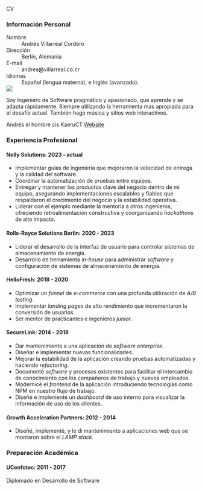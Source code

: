 CV

### Información Personal

<dl class="personal-info h-card">
<dt>Nombre</dt>
<dd class="p-name">Andrés Villarreal Cordero</dd>
<dt>Dirección</dt>
<dd><span class="p-locality">Berlín</span>, <span class="p-country-name">Alemania</span></dd>
<dt>E-mail</dt>
<dd class="u-email">andres<strong>@</strong>villarreal<strong>.</strong>co<strong>.</strong>cr</dd>
<dt>Idiomas</dt>
<dd>Español (lengua materna), e Inglés (avanzado).</dd>
<div class="meta">
<img class="u-photo" src="/img/face.jpg" />
<p class="p-note">
Soy Ingeniero de Software pragmático y apasionado, que aprende y se adapta rápidamente. Siempre utilizando la herramienta mas apropiada para el desafío actual. También hago música y sitios web interactivos.
</p>
<span class="p-given-name">Andrés</span>
<a class="u-pronoun">el</a>
<span class="p-gender-identity">hombre cis</span>
<span class="p-nickname">KaeruCT</span>
<a href="https://andres.villarreal.co.cr/" class="u-url u-uid">Website</a>
</div>
</dl>

### Experiencia Profesional

#### Nelly Solutions: 2023 - actual

*   Implementar guías de ingeniería que mejoraron la velocidad de entrega y la calidad del software.
*   Coordinar la automatización de pruebas entre equipos.
*   Entregar y mantener los productos clave del negocio dentro de mi equipo, asegurando implementaciones escalables y fiables que respaldaron el crecimiento del negocio y la estabilidad operativa.
*   Liderar con el ejemplo mediante la mentoría a otros ingenieros, ofreciendo retroalimentación constructiva y coorganizando _hackathons_ de alto impacto.

#### Rolls-Royce Solutions Berlin: 2020 - 2023

*   Liderar el desarrollo de la interfaz de usuario para controlar sistemas de almacenamiento de energía.
*   Desarrollo de herramienta _in-house_ para administrar _software_ y configuración de sistemas de almacenamiento de energía.

#### HelloFresh: 2018 - 2020

*   Optimizar un _funnel_ de _e-commerce_ con una profunda utilización de _A/B testing_.
*   Implementar _landing pages_ de alto rendimiento que incrementaron la conversión de usuarios.
*   Ser mentor de practicantes e ingenieros _junior_.

#### SecureLink: 2014 - 2018

*   Dar mantenimiento a una aplicación de _software_ _enterprise_.
*   Diseñar e implementar nuevas funcionalidades.
*   Mejorar la estabilidad de la aplicación creando pruebas automatizadas y haciendo _refactoring_.
*   Documenté _software_ y procesos existentes para facilitar el intercambio de conocimiento con los compañeros de trabajo y nuevos empleados.
*   Modernicé el _frontend_ de la aplicación introduciendo tecnologías como NPM en nuestro flujo de trabajo.
*   Diseñé e implementé un _dashboard_ de uso interno para visualizar la información de uso de los clientes.

#### Growth Acceleration Partners: 2012 - 2014

*   Diseñé, implementé, y le di mantenimiento a aplicaciones web que se montaron sobre el _LAMP stack_.

### Preparación Académica

#### UCenfotec: 2011 - 2017

Diplomado en Desarrollo de Software